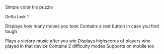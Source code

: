 Simple color tile puzzle

Delta task 1

Displays how many moves you took
Contains a rest button in case you find tough

Plays a victory music after you win
Displays highscores of players who played in that device
Contains 2 difficulty modes
Supports on mobile too
